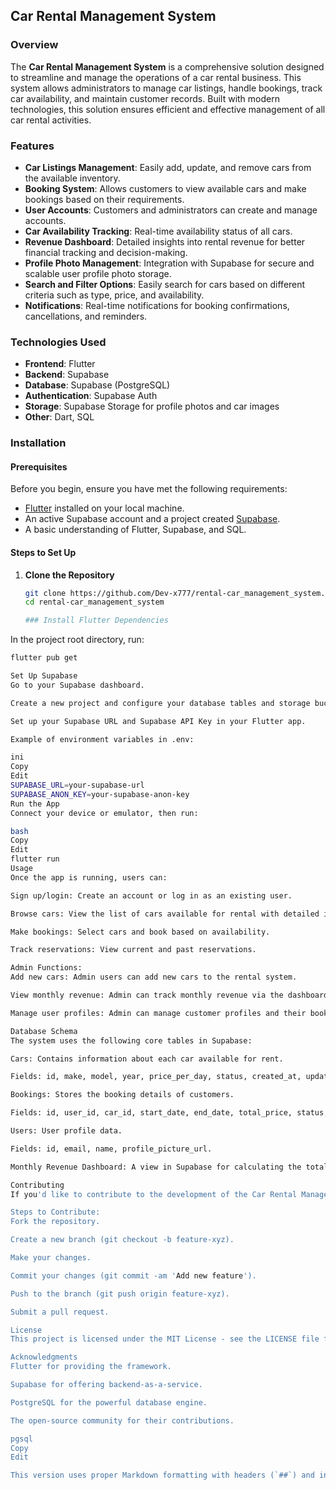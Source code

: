 ## Car Rental Management System

### Overview
The **Car Rental Management System** is a comprehensive solution designed to streamline and manage the operations of a car rental business. This system allows administrators to manage car listings, handle bookings, track car availability, and maintain customer records. Built with modern technologies, this solution ensures efficient and effective management of all car rental activities.

### Features
- **Car Listings Management**: Easily add, update, and remove cars from the available inventory.
- **Booking System**: Allows customers to view available cars and make bookings based on their requirements.
- **User Accounts**: Customers and administrators can create and manage accounts.
- **Car Availability Tracking**: Real-time availability status of all cars.
- **Revenue Dashboard**: Detailed insights into rental revenue for better financial tracking and decision-making.
- **Profile Photo Management**: Integration with Supabase for secure and scalable user profile photo storage.
- **Search and Filter Options**: Easily search for cars based on different criteria such as type, price, and availability.
- **Notifications**: Real-time notifications for booking confirmations, cancellations, and reminders.

### Technologies Used
- **Frontend**: Flutter
- **Backend**: Supabase
- **Database**: Supabase (PostgreSQL)
- **Authentication**: Supabase Auth
- **Storage**: Supabase Storage for profile photos and car images
- **Other**: Dart, SQL

### Installation

#### Prerequisites
Before you begin, ensure you have met the following requirements:
- [Flutter](https://flutter.dev/docs/get-started/install) installed on your local machine.
- An active Supabase account and a project created [Supabase](https://supabase.io/).
- A basic understanding of Flutter, Supabase, and SQL.

#### Steps to Set Up

1. **Clone the Repository**
   ```bash
   git clone https://github.com/Dev-x777/rental-car_management_system.git
   cd rental-car_management_system

   ### Install Flutter Dependencies
In the project root directory, run:
```bash
flutter pub get

Set Up Supabase
Go to your Supabase dashboard.

Create a new project and configure your database tables and storage buckets.

Set up your Supabase URL and Supabase API Key in your Flutter app.

Example of environment variables in .env:

ini
Copy
Edit
SUPABASE_URL=your-supabase-url
SUPABASE_ANON_KEY=your-supabase-anon-key
Run the App
Connect your device or emulator, then run:

bash
Copy
Edit
flutter run
Usage
Once the app is running, users can:

Sign up/login: Create an account or log in as an existing user.

Browse cars: View the list of cars available for rental with detailed information.

Make bookings: Select cars and book based on availability.

Track reservations: View current and past reservations.

Admin Functions:
Add new cars: Admin users can add new cars to the rental system.

View monthly revenue: Admin can track monthly revenue via the dashboard.

Manage user profiles: Admin can manage customer profiles and their bookings.

Database Schema
The system uses the following core tables in Supabase:

Cars: Contains information about each car available for rent.

Fields: id, make, model, year, price_per_day, status, created_at, updated_at.

Bookings: Stores the booking details of customers.

Fields: id, user_id, car_id, start_date, end_date, total_price, status, created_at, updated_at.

Users: User profile data.

Fields: id, email, name, profile_picture_url.

Monthly Revenue Dashboard: A view in Supabase for calculating the total revenue each month.

Contributing
If you'd like to contribute to the development of the Car Rental Management System, feel free to fork the repository and submit pull requests. Please ensure that your code follows the existing style and passes the tests before submitting.

Steps to Contribute:
Fork the repository.

Create a new branch (git checkout -b feature-xyz).

Make your changes.

Commit your changes (git commit -am 'Add new feature').

Push to the branch (git push origin feature-xyz).

Submit a pull request.

License
This project is licensed under the MIT License - see the LICENSE file for details.

Acknowledgments
Flutter for providing the framework.

Supabase for offering backend-as-a-service.

PostgreSQL for the powerful database engine.

The open-source community for their contributions.

pgsql
Copy
Edit

This version uses proper Markdown formatting with headers (`##`) and includes the setup, usage, database schema, contributing instructions, license, and acknowledgments for your `README.md` file.








